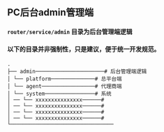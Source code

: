 ## PC后台admin管理端
#### `router/service/admin` 目录为后台管理端逻辑
#### 以下的目录并非强制性，只是建议，便于统一开发规范。

```
.
├── admin──────────────────────# 后台管理端逻辑
│ └── platform──────────────# 总平台端
│ └── agent─────────────────# 代理商端
│ └── system────────────────# 系统
│ ── └── xxxxxxxxxxxxxxx──────# 
│ ── └── xxxxxxxxxxxxxxx──────# 
│ ── └── xxxxxxxxxxxxxxx──────# 
│ ── └── xxxxxxxxxxxxxxx──────# 
└─────────────────────────────────
```
